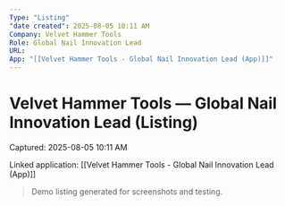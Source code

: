 ```yaml
---
Type: "Listing"
"date created": 2025-08-05 10:11 AM
Company: Velvet Hammer Tools
Role: Global Nail Innovation Lead
URL:
App: "[[Velvet Hammer Tools - Global Nail Innovation Lead (App)]]"
---
```

# Velvet Hammer Tools — Global Nail Innovation Lead (Listing)

Captured: 2025-08-05 10:11 AM

Linked application: [[Velvet Hammer Tools - Global Nail Innovation Lead (App)]]

> Demo listing generated for screenshots and testing.
